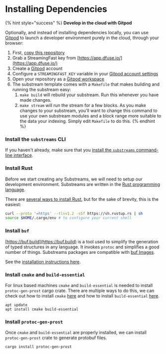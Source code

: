 # Installing Dependencies

{% hint style="success" %}
**Develop in the cloud with Gitpod**

Optionally, and instead of installing dependencies locally, you can use [Gitpod](https://www.gitpod.io/) to launch a developer environment purely in the cloud, through your browser:

1. First, [copy this repository](https://github.com/streamingfast/substreams-template/generate)
2. Grab a StreamingFast key from [https://app.dfuse.io/](https://app.dfuse.io/)
3. Create a [Gitpod](https://gitpod.io/) account
4. Configure a `STREAMINGFAST_KEY` variable in your [Gitpod account settings](https://gitpod.io/variables)
5. Open your repository as a [Gitpod workspace](https://gitpod.io/workspaces)
6. The substream template comes with a `Makefile` that makes building and running the substream easy:
   1. `make build` will rebuild your substream. Run this whenever you have made changes.
   2. `make stream` will run the stream for a few blocks. As you make changes to your substream, you'll want to change this command to use your own substream modules and a block range more suitable to the data your indexing. Simply edit `Makefile` to do this.
{% endhint %}

### Install the `substreams` CLI

If you haven't already, make sure that you [install the `substreams` command-line interface](../getting-started/installing-the-cli.md).

### Install Rust

Before we start creating any Substreams, we will need to setup our development environment. Substreams are written in the [Rust programming language](https://www.rust-lang.org/).

There are [several ways to install Rust](https://www.rust-lang.org/tools/install), but for the sake of brevity, this is the easiest:

```bash
curl --proto '=https' --tlsv1.2 -sSf https://sh.rustup.rs | sh
source $HOME/.cargo/env # to configure your current shell
```

### Install `buf`

[https://buf.build](https://buf.build) is a tool used to simplify the generation of typed structures in any language. It invokes `protoc` and simplifies a good number of things. Substreams packages are compatible with [buf Images](https://docs.buf.build/reference/images).

See the [installation instructions here](https://docs.buf.build/installation).

### Install `cmake` and `build-essential`

For linux based machines `cmake` and `build-essential` is needed to install `protoc-gen-prost` cargo crate. There are multiple ways to do this, we can check out how to install `cmake` [here](https://cmake.org/install/) and how to install `build-essential` [here](https://itsfoss.com/build-essential-ubuntu/).

```
apt update
apt install cmake build-essential
```

### Install `protoc-gen-prost`

Once `cmake` and `build-essential` are properly installed, we can install `protoc-gen-prost` crate to generate protobuf files.

```
cargo install protoc-gen-prost
```
